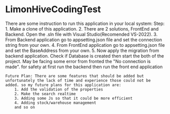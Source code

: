 # LimonHiveCodingTest
There are some instruction to run this application in your local system:
Step:
    1. Make a clone of this application.
    2. There are 2 solutions, FrontEnd and Backend. Open the .sln file with Visual Studio(Recomended VS-2022).
    3. From Backend application go to appsetting.json file and set the connection string from your own.
    4. From FrontEnd application go to appsetting.json file and set the BaseAddress from your own.
    5. Now apply the migration from backend application. Check if Database is created then start the both of the project. May be facing some error from fronted the "No connection is made". for safety at first run the backend then run the front end application

    Future Plan: There are some features that should be added but unfortunately the lack of time and experience those could not be added. so my future plans for this application are:
        1. Add the validation of the properties
        2. Make the search realtime
        3. Adding some Js so that it could be more efficient
        4. Adding stock/warehouse management
        and so on

